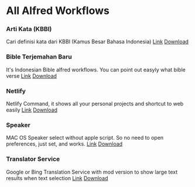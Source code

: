 # All Alfred Workflows

### Arti Kata (KBBI)
Cari definisi kata dari KBBI (Kamus Besar Bahasa Indonesia)
[Link](https://github.com/afridho/alfred-workflows/tree/master/Arti%20Kata%20(KBBI))
[Download](https://github.com/afridho/alfred-workflows/blob/master/Arti%20Kata%20(KBBI)/Arti%20Kata%20(KBBI).alfredworkflow)

### Bible Terjemahan Baru
It's Indonesian Bible alfred workflows. You can point out easyly what bible verse
[Link](https://github.com/afridho/alfred-workflows/tree/master/Bible%20(Terjemahan%20Baru))
[Download](https://github.com/afridho/alfred-workflows/blob/master/Bible%20(Terjemahan%20Baru)/Alfred%20Bible%20TB.alfredworkflow)

### Netlify
Netlify Command, it shows all your personal projects and shortcut to web easily
[Link](https://github.com/afridho/alfred-workflows/tree/master/Netlify)
[Download](https://github.com/afridho/alfred-workflows/blob/master/Netlify/Netlify.alfredworkfloww)

### Speaker
MAC OS Speaker select without apple script. So no need to open preferences, just set, and works.
[Link](https://github.com/afridho/alfred-workflows/tree/master/Speaker)
[Download](https://github.com/afridho/alfred-workflows/blob/master/Speaker/speaker.alfredworkflow)

### Translator Service
Google or Bing Translation Service with mod version to show large text results when text selection
[Link](https://github.com/afridho/alfred-workflows/tree/master/Translator%20Service)
[Download](https://github.com/pbojkov/alfred-workflow-google-translate)